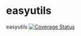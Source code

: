 # easyutils

easyutils
[![Coverage Status](https://coveralls.io/repos/github/liuarui/easyutils/badge.svg)](https://coveralls.io/github/liuarui/easyutils)
